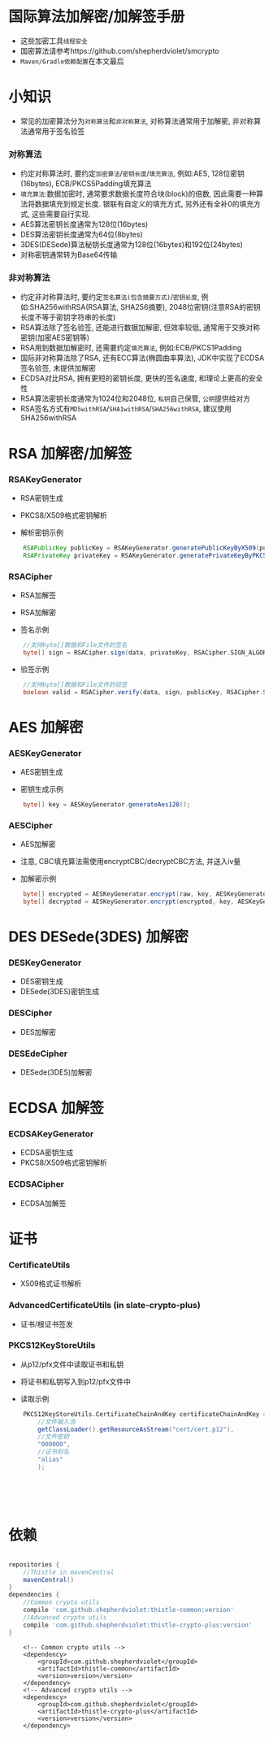 # 国际算法加解密/加解签手册

* 这些加密工具`线程安全`
* 国密算法请参考https://github.com/shepherdviolet/smcrypto
* `Maven/Gradle依赖配置`在本文最后

# 小知识

* 常见的加密算法分为`对称算法`和`非对称算法`, 对称算法通常用于加解密, 非对称算法通常用于签名验签

### 对称算法
* 约定对称算法时, 要约定`加密算法`/`密钥长度`/`填充算法`, 例如:AES, 128位密钥(16bytes), ECB/PKCS5Padding填充算法
* `填充算法`:数据加密时, 通常要求数据长度符合块(block)的倍数, 因此需要一种算法将数据填充到规定长度. 银联有自定义的填充方式, 另外还有全补0的填充方式, 这些需要自行实现.
* AES算法密钥长度通常为128位(16bytes)
* DES算法密钥长度通常为64位(8bytes)
* 3DES(DESede)算法秘钥长度通常为128位(16bytes)和192位(24bytes)
* 对称密钥通常转为Base64传输

### 非对称算法
* 约定非对称算法时, 要约定`签名算法(包含摘要方式)`/`密钥长度`, 例如:SHA256withRSA(RSA算法, SHA256摘要), 2048位密钥(注意RSA的密钥长度不等于密钥字符串的长度)
* RSA算法除了签名验签, 还能进行数据加解密, 但效率较低, 通常用于交换对称密钥(加密AES密钥等)
* RSA用到数据加解密时, 还需要约定`填充算法`, 例如:ECB/PKCS1Padding
* 国际非对称算法除了RSA, 还有ECC算法(椭圆曲率算法), JDK中实现了ECDSA签名验签, 未提供加解密
* ECDSA对比RSA, 拥有更短的密钥长度, 更快的签名速度, 和理论上更高的安全性
* RSA算法密钥长度通常为1024位和2048位, `私钥`自己保管, `公钥`提供给对方
* RSA签名方式有`MD5withRSA`/`SHA1withRSA`/`SHA256withRSA`, 建议使用SHA256withRSA

# RSA 加解密/加解签

### RSAKeyGenerator

* RSA密钥生成
* PKCS8/X509格式密钥解析

* 解析密钥示例

```gradle
    RSAPublicKey publicKey = RSAKeyGenerator.generatePublicKeyByX509(publicKeyData);
    RSAPrivateKey privateKey = RSAKeyGenerator.generatePrivateKeyByPKCS8(privateKeyData);
```

### RSACipher

* RSA加解签
* RSA加解密

* 签名示例

```gradle
    //支持byte[]数据和File文件的签名
    byte[] sign = RSACipher.sign(data, privateKey, RSACipher.SIGN_ALGORITHM_RSA_SHA256);
```

* 验签示例

```gradle
    //支持byte[]数据和File文件的验签
    boolean valid = RSACipher.verify(data, sign, publicKey, RSACipher.SIGN_ALGORITHM_RSA_SHA256);
```

# AES 加解密

### AESKeyGenerator

* AES密钥生成

* 密钥生成示例

```gradle
    byte[] key = AESKeyGenerator.generateAes128();
```

### AESCipher

* AES加解密
* 注意, CBC填充算法需使用encryptCBC/decryptCBC方法, 并送入iv量

* 加解密示例

```gradle
    byte[] encrypted = AESKeyGenerator.encrypt(raw, key, AESKeyGenerator.CRYPTO_ALGORITHM_AES_ECB_PKCS5PADDING);
    byte[] decrypted = AESKeyGenerator.encrypt(encrypted, key, AESKeyGenerator.CRYPTO_ALGORITHM_AES_ECB_PKCS5PADDING);
```

# DES DESede(3DES) 加解密

### DESKeyGenerator

* DES密钥生成
* DESede(3DES)密钥生成

### DESCipher

* DES加解密

### DESEdeCipher

* DESede(3DES)加解密

# ECDSA 加解签

### ECDSAKeyGenerator

* ECDSA密钥生成
* PKCS8/X509格式密钥解析

### ECDSACipher

* ECDSA加解签

# 证书

### CertificateUtils

* X509格式证书解析

### AdvancedCertificateUtils (in slate-crypto-plus)

* 证书/根证书签发

### PKCS12KeyStoreUtils

* 从p12/pfx文件中读取证书和私钥
* 将证书和私钥写入到p12/pfx文件中

* 读取示例

```gradle
    PKCS12KeyStoreUtils.CertificateChainAndKey certificateChainAndKey = PKCS12KeyStoreUtils.loadCertificateAndKey(
        //文件输入流
        getClassLoader().getResourceAsStream("cert/cert.p12"),
        //文件密钥
        "000000",
        //证书别名
        "alias"
        );
```

<br>
<br>
<br>

# 依赖

```gradle

repositories {
    //Thistle in mavenCentral
    mavenCentral()
}
dependencies {
    //Common crypto utils
    compile 'com.github.shepherdviolet:thistle-common:version'
    //Advanced crypto utils
    compile 'com.github.shepherdviolet:thistle-crypto-plus:version'
}

```

```maven
    <!-- Common crypto utils -->
    <dependency>    
        <groupId>com.github.shepherdviolet</groupId>
        <artifactId>thistle-common</artifactId>
        <version>version</version> 
    </dependency>
    <!-- Advanced crypto utils -->
    <dependency>    
        <groupId>com.github.shepherdviolet</groupId>
        <artifactId>thistle-crypto-plus</artifactId>
        <version>version</version> 
    </dependency>
```
